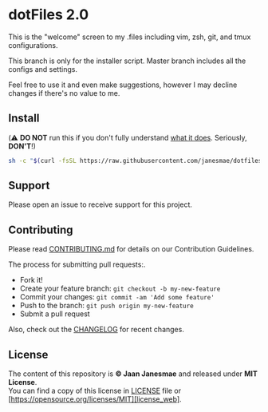 # dotFiles 2.0

This is the "welcome" screen to my .files including vim, zsh, git, and tmux configurations.

This branch is only for the installer script. Master branch includes all the configs and settings.

Feel free to use it and even make suggestions, however I may decline changes
if there's no value to me.

## Install

(:warning: **DO NOT** run this if you don't fully
understand [what it does](install.sh). Seriously, **DON'T**!)

```sh
sh -c "$(curl -fsSL https://raw.githubusercontent.com/janesmae/dotfiles/install/install.sh)"
```

## Support

Please open an issue to receive support for this project.

## Contributing

Please read [CONTRIBUTING.md][contributing] for details on our Contribution Guidelines.

The process for submitting pull requests:.

* Fork it!
* Create your feature branch: `git checkout -b my-new-feature`
* Commit your changes: `git commit -am 'Add some feature'`
* Push to the branch: `git push origin my-new-feature`
* Submit a pull request

Also, check out the [CHANGELOG][changelog] for recent changes.

## License

The content of this repository is **&copy; Jaan Janesmae** and released under **MIT License**.<br>
You can find a copy of this license in [LICENSE][license] file
or [https://opensource.org/licenses/MIT][license_web].

[contributing]:   ./CONTRIBUTING.md
[license]:        ./LICENSE
[license_web]:    https://opensource.org/licenses/MIT
[changelog]:      ./CHANGELOG.md
